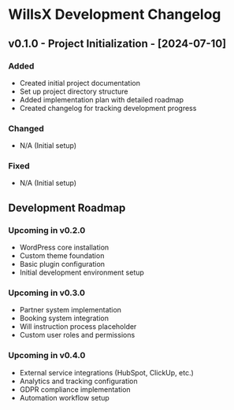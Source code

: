# WillsX Development Changelog

## v0.1.0 - Project Initialization - [2024-07-10]

### Added
- Created initial project documentation 
- Set up project directory structure
- Added implementation plan with detailed roadmap
- Created changelog for tracking development progress

### Changed
- N/A (Initial setup)

### Fixed
- N/A (Initial setup)

## Development Roadmap

### Upcoming in v0.2.0
- WordPress core installation
- Custom theme foundation
- Basic plugin configuration
- Initial development environment setup

### Upcoming in v0.3.0
- Partner system implementation
- Booking system integration 
- Will instruction process placeholder
- Custom user roles and permissions

### Upcoming in v0.4.0
- External service integrations (HubSpot, ClickUp, etc.)
- Analytics and tracking configuration
- GDPR compliance implementation
- Automation workflow setup 